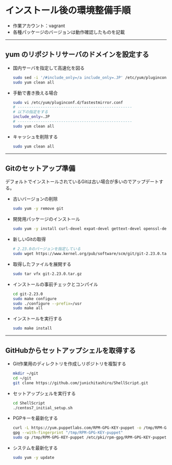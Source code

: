# インストール後の環境整備手順

* 作業アカウント：vagrant
* 各種パッケージのバージョンは動作確認したものを記載

***

## yum のリポジトリサーバのドメインを設定する

* 国内サーバを指定して高速化を図る

  ```bash
  sudo sed -i '/#include_only=/a include_only=.JP' /etc/yum/pluginconf.d/fastestmirror.conf
  sudo yum clean all
  ```

* 手動で書き換える場合

  ```bash
  sudo vi /etc/yum/pluginconf.d/fastestmirror.conf
  # --------------------------------------------------
  # 以下の指定をする
  include_only=.JP
  # --------------------------------------------------
  sudo yum clean all
  ```

* キャッシュを削除する

  ```bash
  sudo yum clean all
  ```

***

## Gitのセットアップ準備

デフォルトでインストールされているGitは古い場合が多いのでアップデートする。

* 古いバージョンの削除

  ```bash
  sudo yum -y remove git
  ```

* 開発用パッケージのインストール

  ```bash
  sudo yum -y install curl-devel expat-devel gettext-devel openssl-devel zlib-devel perl-ExtUtils-MakeMaker autoconf
  ```

* 新しいGitの取得

  ```bash
  # 2.23.0のバージョンを指定している
  sudo wget https://www.kernel.org/pub/software/scm/git/git-2.23.0.tar.gz
  ```

* 取得したファイルを展開する

  ```bash
  sudo tar vfx git-2.23.0.tar.gz
  ```

* インストールの事前チェックとコンパイル

  ```bash
  cd git-2.23.0
  sudo make configure
  sudo ./configure --prefix=/usr
  sudo make all
  ```

* インストールを実行する

  ```bash
  sudo make install
  ```

***

## GitHubからセットアップシェルを取得する

* Git作業用のディレクトリを作成しリポジトリを複製する

  ```bash
  mkdir ~/git
  cd ~/git
  git clone https://github.com/junichitashiro/ShellScript.git
  ```

* セットアップシェルを実行する

  ```bash
  cd ShellScript
  ./centos7_initial_setup.sh
  ```

* PGPキーを最新化する

  ```bash
  curl -L https://yum.puppetlabs.com/RPM-GPG-KEY-puppet -o /tmp/RPM-GPG-KEY-puppet
  gpg --with-fingerprint "/tmp/RPM-GPG-KEY-puppet"
  sudo cp /tmp/RPM-GPG-KEY-puppet /etc/pki/rpm-gpg/RPM-GPG-KEY-puppetlabs-PC1
  ```

* システムを最新化する

  ```bash
  sudo yum -y update
  ```
